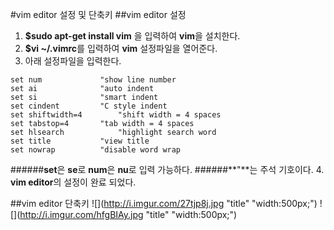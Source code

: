 #vim editor 설정 및 단축키
##vim editor 설정
1. **$sudo apt-get install vim** 을 입력하여 **vim**을 설치한다.
2. **$vi ~/.vimrc**를 입력하여 **vim** 설정파일을 열어준다.
3. 아래 설정파일을 입력한다.
```vim
set num				"show line number
set ai				"auto indent
set si				"smart indent
set cindent			"C style indent
set shiftwidth=4		"shift width = 4 spaces
set tabstop=4		"tab width = 4 spaces
set hlsearch			"highlight search word
set title			"view title
set nowrap			"disable word wrap
``` 
######**set**은 **se**로 **num**은 **nu**로 입력 가능하다.
######**"**는 주석 기호이다.
4. **vim editor**의 설정이 완료 되었다.

##vim editor 단축키
![](http://i.imgur.com/27tjp8j.jpg "title" "width:500px;")
![](http://i.imgur.com/hfgBIAy.jpg "title" "width:500px;")